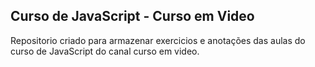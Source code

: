 ## Curso de JavaScript - Curso em Video

Repositorio criado para armazenar exercicios e anotações das aulas do curso de JavaScript do canal curso em video.